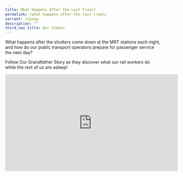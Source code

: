 ```yaml
---
title: What Happens After the Last Train?
permalink: /what-happens-after-the-last-train/
variant: tiptap
description: ""
third_nav_title: Our Videos
---
```

<p>What happens after the shutters come down at the MRT stations each night,
and how do our public transport operators prepare for passenger service
the next day?</p>
<p>Follow Our Grandfather Story as they discover what our rail workers do
while the rest of us are asleep!</p>
<div class="iframe-wrapper">
<iframe height="315" width="560" allowfullscreen="true" frameborder="0" src="https://www.youtube.com/embed/hBWetPOB2oQ?si=Hu_ygR1tubh9vSAS"></iframe>
</div>
<p></p>